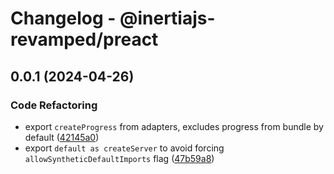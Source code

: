 # Changelog - @inertiajs-revamped/preact

## 0.0.1 (2024-04-26)

### Code Refactoring

- export `createProgress` from adapters, excludes progress from bundle by default ([42145a0](https://github.com/inertiajs-revamped/inertia/commit/42145a0))
- export `default as createServer` to avoid forcing `allowSyntheticDefaultImports` flag ([47b59a8](https://github.com/inertiajs-revamped/inertia/commit/47b59a8))
